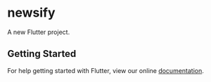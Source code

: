 # newsify

A new Flutter project.

## Getting Started

For help getting started with Flutter, view our online
[documentation](https://flutter.io/).
